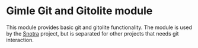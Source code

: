 Gimle Git and Gitolite module
=============================

This module provides basic git and gitolite functionality.
The module is used by the [Snotra](https://github.com/Gimle/Snotra) project, but is separated for other projects that needs git interaction.
